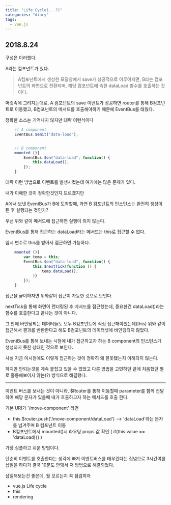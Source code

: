 ```yaml
---
title: "Life Cycle(...?)"
categories: "diary"
tags:
  - vue.js
---
```


## 2018.8.24

구성은 이러했다.

A라는 컴포넌트가 있다.

>A컴포넌트에서 생성한 모달창에서 save가 성공적으로 이루어지면, B라는 컴포넌트의 화면으로 전환되며, 해당 컴포넌트에 속한 dataLoad 함수를 호출하는 것이다.

머릿속에 그려지는대로, A 컴포넌트의 save 이벤트가 성공하면 router를 통해 B컴포넌트로 이동했고, B컴포넌트의 메서드를 호출해야하기 때문에 EventBus를 태웠다.

정확한 소스는 기억나지 않지만 대략 이런식이다

~~~javascript
    // A component
    EventBus.$emit("data-load");


    // B component
    mounted (){
        EventBus.$on("data-load", function() {
            this.dataLoad();
        });
    }
~~~

대략 이런 방법으로 이벤트를 발생시켰는데 여기에는 많은 문제가 있다.

내가 이해한 것이 정확한것인지 모르겠지만

A에서 보낸 EventBus가 B에 도착할때, 과연 B 컴포넌트의 인스턴스는 완전히 생성이 된 후 실행되는 것인가?

우선 위와 같이 메서드에 접근하면 실행이 되지 않는다.

EventBus를 통해 접근하는 dataLoad라는 메서드는 this로 접근할 수 없다.

임시 변수로 this를 받아서 접근하면 가능하다.

```javascript
    mounted (){
        var temp = this;
        EventBus.$on("data-load", function() {
            this.$nextTick(function () {
                temp.dataLoad();
            )}
        });
    }
```

접근을 굳이하자면 위와같이 접근이 가능한 것으로 보인다.

nextTick을 통해 화면이 랜더링된 후 메서드를 접근했는데, 중요한건 dataLoad()라는 함수를 호출한다고 끝나는 것이 아니다.

그 안에 바인딩되는 데어터들도 모두 B컴포넌트에 직접 접근해야했는데(this) 위와 같이 접근해서 결과를 반환한다고 해도 B컴포넌트의 데이터셋에 바인딩되지 않았다.

EventBus를 통해 보내는 시점에 내가 접근하고자 하는 B component의 인스턴스가 생성되지 못한 상태인 것으로 보인다.

사실 지금 이시점에도 이렇게 접근하는 것이 정확히 왜 잘못됐는지 이해되지 않는다.

하지만 안되는것을 계속 붙잡고 있을 수 없었고 다른 방법을 고민하던 끝에 처음했던 별로 훌륭해보이지 않는(?) 방식으로 해결했다.

---

이벤트 버스를 보내는 것이 아니라, $Router를 통해 이동할때 parameter를 함께 전달하여 해당 문자가 있을때 내가 호출하고자 하는 메서드를 호출 한다.

기본 URI가 '/move-component' 라면

- this.$router.push('/move-component/dataLoad') --> 'dataLoad'라는 문자를 넘겨주며 B 컴포넌트 이동
- B컴포넌트에서 mounted()시 라우팅 props 값 확인 ( if(this.value == 'dataLoad){} )

가장 심플하고 쉬운 방법이다.

단순히 이벤트를 호출한다는 생각에 빠져 이벤트버스를 태우겠다는 집념으로 3시간여를 삽질을 하다가 결국 10분도 안돼서 저 방법으로 해결되었다.

삽질해보는건 좋은데, 뭘 모르는지 꼭 점검하자

- vue.js Life cycle
- this
- rendering